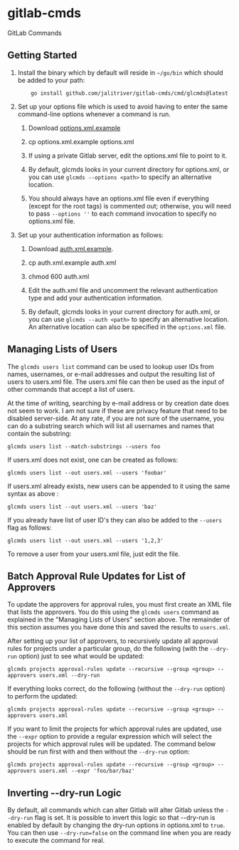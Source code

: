 # gitlab-cmds

GitLab Commands

## Getting Started

1. Install the binary which by default will reside in `~/go/bin` which
   should be added to your path:

    ```
        go install github.com/jalitriver/gitlab-cmds/cmd/glcmds@latest
    ```

1. Set up your options file which is used to avoid having to enter the
   same command-line options whenever a command is run.

    1. Download [options.xml.example](https://raw.githubusercontent.com/jalitriver/gitlab-cmds/master/options.xml.example)

    1. cp options.xml.example options.xml

    1. If using a private Gitlab server, edit the options.xml file to
       point to it.

    1. By default, glcmds looks in your current directory for
       options.xml, or you can use `glcmds --options <path>` to specify
       an alternative location.

    1. You should always have an options.xml file even if everything
       (except for the root tags) is commented out; otherwise, you
       will need to pass `--options ''` to each command invocation to
       specify no options.xml file.

1. Set up your authentication information as follows:

    1. Download [auth.xml.example](https://raw.githubusercontent.com/jalitriver/gitlab-cmds/master/auth.xml.example).

    1. cp auth.xml.example auth.xml

    1. chmod 600 auth.xml

    1. Edit the auth.xml file and uncomment the relevant
       authentication type and add your authentication information.

    1. By default, glcmds looks in your current directory for auth.xml,
       or you can use `glcmds --auth <path>` to specify an alternative
       location.  An alternative location can also be specified in the
       `options.xml` file.

## Managing Lists of Users

The `glcmds users list` command can be used to lookup user IDs from
names, usernames, or e-mail addresses and output the resulting list of
users to users.xml file.  The users.xml file can then be used as the
input of other commands that accept a list of users.

At the time of writing, searching by e-mail address or by creation
date does not seem to work.  I am not sure if these are privacy
feature that need to be disabled server-side.  At any rate, if you are
not sure of the username, you can do a substring search which will
list all usernames and names that contain the substring:

 ```
 glcmds users list --match-substrings --users foo
 ```

If users.xml does not exist, one can be created as follows:

 ```
 glcmds users list --out users.xml --users 'foobar'
 ```

If users.xml already exists, new users can be appended to it using the
same syntax as above :

 ```
 glcmds users list --out users.xml --users 'baz'
 ```

If you already have list of user ID's they can also be added to the
`--users` flag as follows:

 ```
 glcmds users list --out users.xml --users '1,2,3'
 ```

To remove a user from your users.xml file, just edit the file.

## Batch Approval Rule Updates for List of Approvers

To update the approvers for approval rules, you must first create an
XML file that lists the approvers.  You do this using the `glcmds
users` command as explained in the "Managing Lists of Users" section
above.  The remainder of this section assumes you have done this and
saved the results to `users.xml`.

After setting up your list of approvers, to recursively update all
approval rules for projects under a particular group, do the following
(with the `--dry-run` option) just to see what would be updated:

 ```
 glcmds projects approval-rules update --recursive --group <group> --approvers users.xml --dry-run
 ```

If everything looks correct, do the following (without the `--dry-run`
option) to perform the updated:

 ```
 glcmds projects approval-rules update --recursive --group <group> --approvers users.xml
 ```
 
 If you want to limit the projects for which approval rules are
 updated, use the `--expr` option to provide a regular expression
 which will select the projects for which approval rules will be
 updated.  The command below should be run first with and then without
 the `--dry-run` option:

 ```
 glcmds projects approval-rules update --recursive --group <group> --approvers users.xml --expr 'foo/bar/baz'
 ```
 
## Inverting --dry-run Logic

By default, all commands which can alter Gitlab will alter Gitlab
unless the `--dry-run` flag is set.  It is possible to invert this
logic so that --dry-run is enabled by default by changing the dry-run
options in options.xml to `true`.  You can then use `--dry-run=false`
on the command line when you are ready to execute the command for
real.
